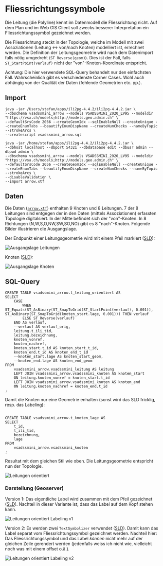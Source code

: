 # Fliessrichtungssymbole

Die Leitung (die Polyline) kennt im Datenmodell die Fliessrichtung nicht. Auf dem Plan und im Web GIS Client soll zwecks besserer Interpretation ein Fliessrichtungssymbol gezeichnet werden. 

Die Fliessrichtung steckt in der Topologie, welche im Modell mit zwei Assoziationen (Leitung <-> von/nach Knoten) modelliert ist, errechnet werden. Die Definition der Leitungsgeometrie wird nach dem Datenimport falls nötig umgedreht (`ST_Reverse(geom)`). Dies ist der Fall, falls `ST_StartPoint(verlauf)` nicht der "von"-Knoten-Koordinate entspricht.

Achtung: Die hier verwendete SQL-Query behandelt nur den einfachsten Fall. Wahrscheinlich gibt es verschiedenste Corner Cases. Wohl auch abhängig von der Qualität der Daten (fehlende Geometrien etc. pp.).

## Import
```
java -jar /Users/stefan/apps/ili2pg-4.4.2/ili2pg-4.4.2.jar \
--dbschema vsadssmini_arrow --models VSADSSMINI_2020_LV95 --modeldir "https://vsa.ch/models;http://models.geo.admin.ch" \
--defaultSrsCode 2056 --createGeomIdx --sqlEnableNull --createUnique --createEnumTabs --beautifyEnumDispName --createNumChecks --nameByTopic --strokeArcs \
--createscript vsadssmini_arrow.sql
```

```
java -jar /home/stefan/apps/ili2pg-4.4.2/ili2pg-4.4.2.jar \
--dbhost localhost --dbport 54321 --dbdatabase edit --dbusr admin --dbpwd admin \
--dbschema vsadssmini_arrow --models VSADSSMINI_2020_LV95 --modeldir "https://vsa.ch/models;http://models.geo.admin.ch" \
--defaultSrsCode 2056 --createGeomIdx --sqlEnableNull --createUnique --createEnumTabs --beautifyEnumDispName --createNumChecks --nameByTopic --strokeArcs \
--disableValidation \
--import arrow.xtf
```

## Daten
Die Daten ([`arrow.xtf`](arrow.xtf)) enthalten 9 Knoten und 8 Leitungen. 7 der 8 Leitungen sind entgegen der in den Daten (mittels Assoziationen) erfassten Topologie digitalsiert. In der Mitte befindet sich der "von"-Knoten. In 8 Richtungen (N,W,S,O,NW,SW,SO,NO) gibt es 8 "nach"-Knoten. Folgende Bilder illustrieren die Ausgangslage.

Der Endpunkt einer Leitungsgeometrie wird mit einem Pfeil markiert ([SLD](line_arrow.sld)):

![Ausgangslage Leitungen](leitungen01.png)

Knoten ([SLD](point_knoten.sld)):

![Ausgangslage Knoten](knoten01.png)


## SQL-Query
```
CREATE TABLE vsadssmini_arrow.t_leitung_orientiert AS  
SELECT 
    CASE  
        WHEN ST_Equals(ST_AsBinary(ST_SnapToGrid(ST_StartPoint(verlauf), 0.001)), ST_AsBinary(ST_SnapToGrid(knoten_start.lage, 0.001))) THEN verlauf
        ELSE ST_Reverse(verlauf)
    END AS verlauf,
    --verlauf AS verlauf_orig,
    leitung.t_ili_tid, 
    leitung.bezeichnung,
    knoten_vonref,
    knoten_nachref,
    knoten_start.t_id AS knoten_start_t_id,
    knoten_end.t_id AS knoten_end_t_id
    --knoten_start.lage AS knoten_start_geom,
    --knoten_end.lage AS knoten_end_geom 
FROM 
    vsadssmini_arrow.vsadssmini_leitung AS leitung
    LEFT JOIN vsadssmini_arrow.vsadssmini_knoten AS knoten_start
    ON leitung.knoten_vonref = knoten_start.t_id
    LEFT JOIN vsadssmini_arrow.vsadssmini_knoten AS knoten_end
    ON leitung.knoten_nachref = knoten_end.t_id
;
```

Damit die Knoten nur eine Geometrie enhalten (sonst wird das SLD fricklig, resp. das Labeling):

```

CREATE TABLE vsadssmini_arrow.t_knoten_lage AS
SELECT 
    t_id,
    t_ili_tid,
    bezeichnung,
    lage
FROM 
    vsadssmini_arrow.vsadssmini_knoten 
;
```

Resultat mit dem gleichen Stil wie oben. Die Leitungsgeometrie entspricht nun der Topologie.

![Leitungen orientiert](leitungen02.png)

### Darstellung (Geoserver)

Version 1: Das eigentliche Label wird zusammen mit dem Pfeil gezeichnet ([SLD](line_leitung.sld)). Nachteil in dieser Variante ist, dass das Label auf dem Kopf stehen kann.

![Leitungen orientiert Labeling v1](leitungen03.png)

Version 2: Es werden zwei `TextSymbolizer` verwendet ([SLD](line_leitung_v2.sld)). Damit kann das Label separat vom Fliessrichtungssymbol gezeichnet werden. Nachteil hier: Das Fliessrichtungssymbol und das Label _können_ nicht mehr auf der gleichen Zeile gerendert werden (jedenfalls weiss ich nicht wie, vielleicht noch was mit einem offset o.ä.).

![Leitungen orientiert Labeling v2](leitungen04.png)
